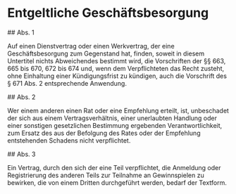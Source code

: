 # Entgeltliche Geschäftsbesorgung



\#\# Abs. 1

 Auf einen Dienstvertrag oder einen Werkvertrag, der eine Geschäftsbesorgung zum Gegenstand hat, finden, soweit in diesem Untertitel nichts Abweichendes bestimmt wird, die Vorschriften der §§ 663, 665 bis 670, 672 bis 674 und, wenn dem Verpflichteten das Recht zusteht, ohne Einhaltung einer Kündigungsfrist zu kündigen, auch die Vorschrift des § 671 Abs. 2 entsprechende Anwendung.

\#\# Abs. 2

 Wer einem anderen einen Rat oder eine Empfehlung erteilt, ist, unbeschadet der sich aus einem Vertragsverhältnis, einer unerlaubten Handlung oder einer sonstigen gesetzlichen Bestimmung ergebenden Verantwortlichkeit, zum Ersatz des aus der Befolgung des Rates oder der Empfehlung entstehenden Schadens nicht verpflichtet.

\#\# Abs. 3

 Ein Vertrag, durch den sich der eine Teil verpflichtet, die Anmeldung oder Registrierung des anderen Teils zur Teilnahme an Gewinnspielen zu bewirken, die von einem Dritten durchgeführt werden, bedarf der Textform. 


